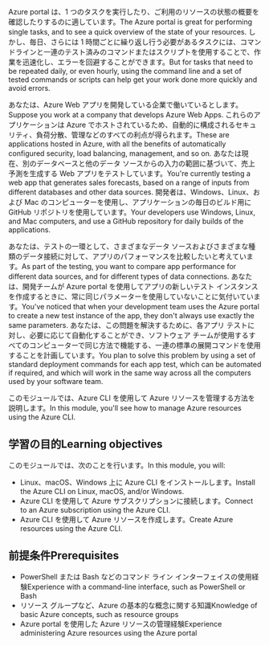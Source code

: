 <span data-ttu-id="5af91-101">Azure portal は、1 つのタスクを実行したり、ご利用のリソースの状態の概要を確認したりするのに適しています。</span><span class="sxs-lookup"><span data-stu-id="5af91-101">The Azure portal is great for performing single tasks, and to see a quick overview of the state of your resources.</span></span> <span data-ttu-id="5af91-102">しかし、毎日、さらには 1 時間ごとに繰り返し行う必要があるタスクには、コマンドラインと一連のテスト済みのコマンドまたはスクリプトを使用することで、作業を迅速化し、エラーを回避することができます。</span><span class="sxs-lookup"><span data-stu-id="5af91-102">But for tasks that need to be repeated daily, or even hourly, using the command line and a set of tested commands or scripts can help get your work done more quickly and avoid errors.</span></span> 

<span data-ttu-id="5af91-103">あなたは、Azure Web アプリを開発している企業で働いているとします。</span><span class="sxs-lookup"><span data-stu-id="5af91-103">Suppose you work at a company that develops Azure Web Apps.</span></span> <span data-ttu-id="5af91-104">これらのアプリケーションは Azure でホストされているため、自動的に構成されるセキュリティ、負荷分散、管理などのすべての利点が得られます。</span><span class="sxs-lookup"><span data-stu-id="5af91-104">These are applications hosted in Azure, with all the benefits of automatically configured security, load balancing, management, and so on.</span></span> <span data-ttu-id="5af91-105">あなたは現在、別のデータベースと他のデータ ソースからの入力の範囲に基づいて、売上予測を生成する Web アプリをテストしています。</span><span class="sxs-lookup"><span data-stu-id="5af91-105">You're currently testing a web app that generates sales forecasts, based on a range of inputs from different databases and other data sources.</span></span> <span data-ttu-id="5af91-106">開発者は、Windows、Linux、および Mac のコンピューターを使用し、アプリケーションの毎日のビルド用に GitHub リポジトリを使用しています。</span><span class="sxs-lookup"><span data-stu-id="5af91-106">Your developers use Windows, Linux, and Mac computers, and use a GitHub repository for daily builds of the applications.</span></span> 

<span data-ttu-id="5af91-107">あなたは、テストの一環として、さまざまなデータ ソースおよびさまざまな種類のデータ接続に対して、アプリのパフォーマンスを比較したいと考えています。</span><span class="sxs-lookup"><span data-stu-id="5af91-107">As part of the testing, you want to compare app performance for different data sources, and for different types of data connections.</span></span> <span data-ttu-id="5af91-108">あなたは、開発チームが Azure portal を使用してアプリの新しいテスト インスタンスを作成するときに、常に同じパラメーターを使用していないことに気付いています。</span><span class="sxs-lookup"><span data-stu-id="5af91-108">You've noticed that when your development team uses the Azure portal to create a new test instance of the app, they don't always use exactly the same parameters.</span></span> <span data-ttu-id="5af91-109">あなたは、この問題を解決するために、各アプリ テストに対し、必要に応じて自動化することができ、ソフトウェア チームが使用するすべてのコンピューターで同じ方法で機能する、一連の標準の展開コマンドを使用することを計画しています。</span><span class="sxs-lookup"><span data-stu-id="5af91-109">You plan to solve this problem by using a set of standard deployment commands for each app test, which can be automated if required, and which will work in the same way across all the computers used by your software team.</span></span>

<span data-ttu-id="5af91-110">このモジュールでは、Azure CLI を使用して Azure リソースを管理する方法を説明します。</span><span class="sxs-lookup"><span data-stu-id="5af91-110">In this module, you'll see how to manage Azure resources using the Azure CLI.</span></span> 

## <a name="learning-objectives"></a><span data-ttu-id="5af91-111">学習の目的</span><span class="sxs-lookup"><span data-stu-id="5af91-111">Learning objectives</span></span>
<span data-ttu-id="5af91-112">このモジュールでは、次のことを行います。</span><span class="sxs-lookup"><span data-stu-id="5af91-112">In this module, you will:</span></span>

- <span data-ttu-id="5af91-113">Linux、macOS、Windows 上に Azure CLI をインストールします。</span><span class="sxs-lookup"><span data-stu-id="5af91-113">Install the Azure CLI on Linux, macOS, and/or Windows.</span></span>
- <span data-ttu-id="5af91-114">Azure CLI を使用して Azure サブスクリプションに接続します。</span><span class="sxs-lookup"><span data-stu-id="5af91-114">Connect to an Azure subscription using the Azure CLI.</span></span>
- <span data-ttu-id="5af91-115">Azure CLI を使用して Azure リソースを作成します。</span><span class="sxs-lookup"><span data-stu-id="5af91-115">Create Azure resources using the Azure CLI.</span></span>

## <a name="prerequisites"></a><span data-ttu-id="5af91-116">前提条件</span><span class="sxs-lookup"><span data-stu-id="5af91-116">Prerequisites</span></span>
- <span data-ttu-id="5af91-117">PowerShell または Bash などのコマンド ライン インターフェイスの使用経験</span><span class="sxs-lookup"><span data-stu-id="5af91-117">Experience with a command-line interface, such as PowerShell or Bash</span></span>
- <span data-ttu-id="5af91-118">リソース グループなど、Azure の基本的な概念に関する知識</span><span class="sxs-lookup"><span data-stu-id="5af91-118">Knowledge of basic Azure concepts, such as resource groups</span></span>
- <span data-ttu-id="5af91-119">Azure portal を使用した Azure リソースの管理経験</span><span class="sxs-lookup"><span data-stu-id="5af91-119">Experience administering Azure resources using the Azure portal</span></span>